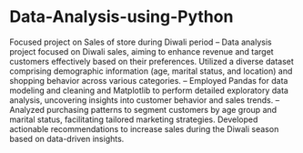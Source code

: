 # Data-Analysis-using-Python
Focused project on Sales of store during Diwali period
– Data analysis project focused on Diwali sales, aiming to enhance revenue and target customers effectively based on
 their preferences. Utilized a diverse dataset comprising demographic information (age, marital status, and location)
 and shopping behavior across various categories.
 – Employed Pandas for data modeling and cleaning and Matplotlib to perform detailed exploratory data analysis,
 uncovering insights into customer behavior and sales trends.
 – Analyzed purchasing patterns to segment customers by age group and marital status, facilitating tailored marketing
 strategies. Developed actionable recommendations to increase sales during the Diwali season based on data-driven
 insights.
